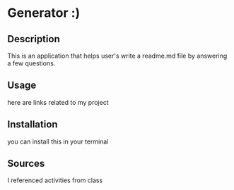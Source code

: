 
# Generator :)

## Description
This is an application that helps user's write a readme.md file by answering a few questions.

## Usage
here are links related to my project

## Installation
you can install this in your terminal

## Sources
I referenced activities from class 
